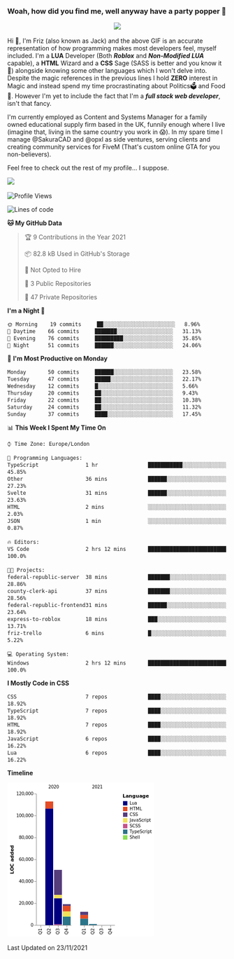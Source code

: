 ### Woah, how did you find me, well anyway have a party popper 🎉

<p align="center">
  <img  src="https://66.media.tumblr.com/d2766024a15e8c140bf20f314664eed2/d1615166bf58615c-d8/s400x600/aabc473a64edc43599d5345fd1e9e792d66ecc48.gifv">
</p>

Hi :wave:, I'm Friz (also known as Jack) and the above GIF is an accurate representation of how programming makes most developers feel, myself included. I'm a **LUA** Developer (Both ***Roblox*** and ***Non-Modified LUA*** capable), a **HTML** Wizard and a **CSS** Sage (SASS is better and you know it :pray:) alongside knowing some other languages which I won't delve into. Despite the magic references in the previous lines I hold **ZERO** interest in Magic and instead spend my time procrastinating about Politics🗳️ and Food🍔. However I'm yet to include the fact that I'm a ***full stack web developer***, isn't that fancy.

I'm currently employed as Content and Systems Manager for a family owned educational supply firm based in the UK, funnily enough where I live (imagine that, living in the same country you work in 😱). In my spare time I manage @SakuraCAD and @opxl as side ventures, serving clients and creating community services for FiveM (That's custom online GTA for you non-believers).

Feel free to check out the rest of my profile... I suppose.

<a href="https://github.com/anuraghazra/github-readme-stats">
  <img  src="https://github-readme-stats.vercel.app/api?username=JackOPXL&count_private=true&show_icons=true&theme=tokyonight" />
</a>



<!--START_SECTION:waka-->
![Profile Views](http://img.shields.io/badge/Profile%20Views-1-blue)

![Lines of code](https://img.shields.io/badge/From%20Hello%20World%20I%27ve%20Written-202079%20lines%20of%20code-blue)

**🐱 My GitHub Data** 

> 🏆 9 Contributions in the Year 2021
 > 
> 📦 82.8 kB Used in GitHub's Storage 
 > 
> 🚫 Not Opted to Hire
 > 
> 📜 3 Public Repositories 
 > 
> 🔑 47 Private Repositories  
 > 
**I'm a Night 🦉** 

```text
🌞 Morning    19 commits     ██░░░░░░░░░░░░░░░░░░░░░░░   8.96% 
🌆 Daytime    66 commits     ███████░░░░░░░░░░░░░░░░░░   31.13% 
🌃 Evening    76 commits     █████████░░░░░░░░░░░░░░░░   35.85% 
🌙 Night      51 commits     ██████░░░░░░░░░░░░░░░░░░░   24.06%

```
📅 **I'm Most Productive on Monday** 

```text
Monday       50 commits     ██████░░░░░░░░░░░░░░░░░░░   23.58% 
Tuesday      47 commits     █████░░░░░░░░░░░░░░░░░░░░   22.17% 
Wednesday    12 commits     █░░░░░░░░░░░░░░░░░░░░░░░░   5.66% 
Thursday     20 commits     ██░░░░░░░░░░░░░░░░░░░░░░░   9.43% 
Friday       22 commits     ██░░░░░░░░░░░░░░░░░░░░░░░   10.38% 
Saturday     24 commits     ██░░░░░░░░░░░░░░░░░░░░░░░   11.32% 
Sunday       37 commits     ████░░░░░░░░░░░░░░░░░░░░░   17.45%

```


📊 **This Week I Spent My Time On** 

```text
⌚︎ Time Zone: Europe/London

💬 Programming Languages: 
TypeScript               1 hr                ███████████░░░░░░░░░░░░░░   45.85% 
Other                    36 mins             ██████░░░░░░░░░░░░░░░░░░░   27.23% 
Svelte                   31 mins             ██████░░░░░░░░░░░░░░░░░░░   23.63% 
HTML                     2 mins              ░░░░░░░░░░░░░░░░░░░░░░░░░   2.03% 
JSON                     1 min               ░░░░░░░░░░░░░░░░░░░░░░░░░   0.87%

🔥 Editors: 
VS Code                  2 hrs 12 mins       █████████████████████████   100.0%

🐱‍💻 Projects: 
federal-republic-server  38 mins             ███████░░░░░░░░░░░░░░░░░░   28.86% 
county-clerk-api         37 mins             ███████░░░░░░░░░░░░░░░░░░   28.56% 
federal-republic-frontend31 mins             ██████░░░░░░░░░░░░░░░░░░░   23.64% 
express-to-roblox        18 mins             ███░░░░░░░░░░░░░░░░░░░░░░   13.71% 
friz-trello              6 mins              █░░░░░░░░░░░░░░░░░░░░░░░░   5.22%

💻 Operating System: 
Windows                  2 hrs 12 mins       █████████████████████████   100.0%

```

**I Mostly Code in CSS** 

```text
CSS                      7 repos             ████░░░░░░░░░░░░░░░░░░░░░   18.92% 
TypeScript               7 repos             ████░░░░░░░░░░░░░░░░░░░░░   18.92% 
HTML                     7 repos             ████░░░░░░░░░░░░░░░░░░░░░   18.92% 
JavaScript               6 repos             ████░░░░░░░░░░░░░░░░░░░░░   16.22% 
Lua                      6 repos             ████░░░░░░░░░░░░░░░░░░░░░   16.22%

```


**Timeline**

![Chart not found](https://raw.githubusercontent.com/JackOPXL/JackOPXL/master/charts/bar_graph.png) 


 Last Updated on 23/11/2021
<!--END_SECTION:waka-->

